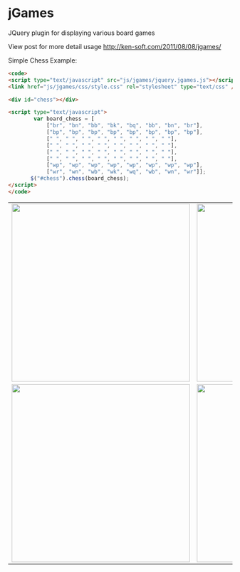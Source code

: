 jGames
======

JQuery plugin for displaying various board games

View post for more detail usage
http://ken-soft.com/2011/08/08/jgames/

Simple Chess Example:
```html
<code>
<script type="text/javascript" src="js/jgames/jquery.jgames.js"></script>
<link href="js/jgames/css/style.css" rel="stylesheet" type="text/css" />

<div id="chess"></div>

<script type="text/javascript">
        var board_chess = [
            ["br", "bn", "bb", "bk", "bq", "bb", "bn", "br"],
            ["bp", "bp", "bp", "bp", "bp", "bp", "bp", "bp"],
            [" ", " ", " ", " ", " ", " ", " ", " "],
            [" ", " ", " ", " ", " ", " ", " ", " "],
            [" ", " ", " ", " ", " ", " ", " ", " "],
            [" ", " ", " ", " ", " ", " ", " ", " "],
            ["wp", "wp", "wp", "wp", "wp", "wp", "wp", "wp"],
            ["wr", "wn", "wb", "wk", "wq", "wb", "wn", "wr"]];
       $("#chess").chess(board_chess);
</script>
</code>
```
<table>
    <tr>
        <td>
            <img src="https://raw.github.com/kennycason/jGames/master/jGames.png" width="400px"/>
        </td>
        <td>
            <img src="https://raw.github.com/kennycason/jGames/master/jGames2.png" width="400px"/>
        </td>
    </tr>
    <tr>
        <td>
            <img src="https://raw.github.com/kennycason/jGames/master/jGames3.png" width="400px"/>
        </td>
        <td>
            <img src="https://raw.github.com/kennycason/jGames/master/jGames4.png" width="400px"/>
        </td>
    </tr>
</table>
